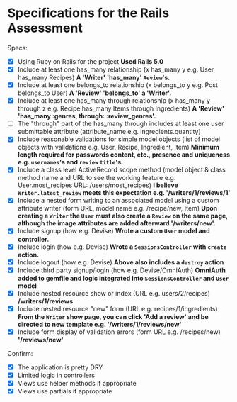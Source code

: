 # Specifications for the Rails Assessment

Specs:
- [x] Using Ruby on Rails for the project
**Used Rails 5.0**
- [x] Include at least one has_many relationship (x has_many y e.g. User has_many Recipes)
**A 'Writer' 'has_many' `Review`'s.**
- [x] Include at least one belongs_to relationship (x belongs_to y e.g. Post belongs_to User)
**A 'Review' 'belongs_to' a 'Writer'.**
- [x] Include at least one has_many through relationship (x has_many y through z e.g. Recipe has_many Items through Ingredients)
**A 'Review' 'has_many :genres, through: :review_genres'.**
- [ ] The "through" part of the has_many through includes at least one user submittable attribute (attribute_name e.g. ingredients.quantity)
- [x] Include reasonable validations for simple model objects (list of model objects with validations e.g. User, Recipe, Ingredient, Item)
**Minimum length required for passwords content, etc., presence and uniqueness e.g. `usernames`'s and `review` `title`'s.**
- [x] Include a class level ActiveRecord scope method (model object & class method name and URL to see the working feature e.g. User.most_recipes URL: /users/most_recipes)
**I believe `Writer.latest_review` meets this expectation e.g. '/writers/1/reviews/1'**
- [x] Include a nested form writing to an associated model using a custom attribute writer (form URL, model name e.g. /recipe/new, Item)
**Upon creating a `Writer` the `User` must also create a `Review` on the same page, although the image attributes are added afterward '/writers/new'.**
- [x] Include signup (how e.g. Devise)
**Wrote a custom `User` model and controller.**
- [x] Include login (how e.g. Devise)
**Wrote a `SessionsController` with `create` action.**
- [x] Include logout (how e.g. Devise)
**Above also includes a `destroy` action**
- [x] Include third party signup/login (how e.g. Devise/OmniAuth)
**OmniAuth added to gemfile and logic integrated into `SessionsController` and `User` model**
- [x] Include nested resource show or index (URL e.g. users/2/recipes)
**/writers/1/reviews**
- [x] Include nested resource "new" form (URL e.g. recipes/1/ingredients)
**From the `Writer` show page, you can click 'Add a review' and be directed to new template e.g. '/writers/1/reviews/new'**
- [x] Include form display of validation errors (form URL e.g. /recipes/new)
**'/reviews/new'**

Confirm:
- [x] The application is pretty DRY
- [x] Limited logic in controllers
- [x] Views use helper methods if appropriate
- [x] Views use partials if appropriate
